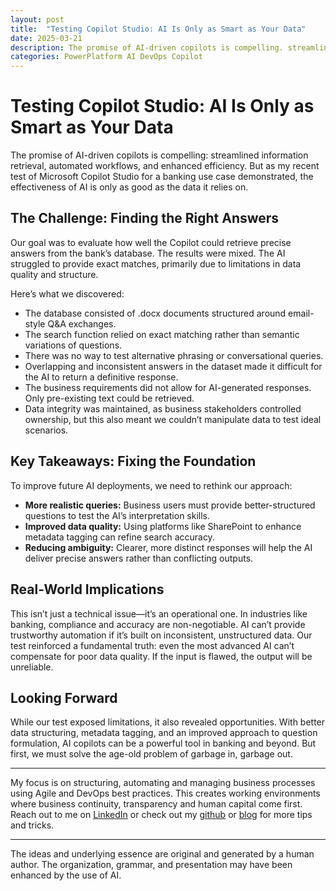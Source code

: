 ```yaml
---
layout: post
title:  "Testing Copilot Studio: AI Is Only as Smart as Your Data"
date: 2025-03-21
description: The promise of AI-driven copilots is compelling. streamlined information retrieval, automated workflows, and enhanced efficiency. But as my recent test of Microsoft Copilot Studio for a banking use case demonstrated, the effectiveness of AI is only as good as the data it relies on.
categories: PowerPlatform AI DevOps Copilot
---
```


# Testing Copilot Studio: AI Is Only as Smart as Your Data

The promise of AI-driven copilots is compelling: streamlined information retrieval, automated workflows, and enhanced efficiency. But as my recent test of Microsoft Copilot Studio for a banking use case demonstrated, the effectiveness of AI is only as good as the data it relies on.

## The Challenge: Finding the Right Answers

Our goal was to evaluate how well the Copilot could retrieve precise answers from the bank’s database. The results were mixed. The AI struggled to provide exact matches, primarily due to limitations in data quality and structure.

Here’s what we discovered:

- The database consisted of .docx documents structured around email-style Q&A exchanges.
- The search function relied on exact matching rather than semantic variations of questions.
- There was no way to test alternative phrasing or conversational queries.
- Overlapping and inconsistent answers in the dataset made it difficult for the AI to return a definitive response.
- The business requirements did not allow for AI-generated responses. Only pre-existing text could be retrieved.
- Data integrity was maintained, as business stakeholders controlled ownership, but this also meant we couldn’t manipulate data to test ideal scenarios.

## Key Takeaways: Fixing the Foundation

To improve future AI deployments, we need to rethink our approach:

- **More realistic queries:** Business users must provide better-structured questions to test the AI’s interpretation skills.
- **Improved data quality:** Using platforms like SharePoint to enhance metadata tagging can refine search accuracy.
- **Reducing ambiguity:** Clearer, more distinct responses will help the AI deliver precise answers rather than conflicting outputs.

## Real-World Implications

This isn’t just a technical issue—it’s an operational one. In industries like banking, compliance and accuracy are non-negotiable. AI can’t provide trustworthy automation if it’s built on inconsistent, unstructured data. Our test reinforced a fundamental truth: even the most advanced AI can’t compensate for poor data quality. If the input is flawed, the output will be unreliable.

## Looking Forward

While our test exposed limitations, it also revealed opportunities. With better data structuring, metadata tagging, and an improved approach to question formulation, AI copilots can be a powerful tool in banking and beyond. But first, we must solve the age-old problem of garbage in, garbage out.

----
My focus is on structuring, automating and managing business processes using Agile and DevOps best practices. This creates working environments where business continuity, transparency and human capital come first. Reach out to me on [LinkedIn](https://www.linkedin.com/in/dennisvanaelst) or check out my [github](https://github.com/dva81) or [blog](https://www.dennisvanaelst.net/) for more tips and tricks.

----
The ideas and underlying essence are original and generated by a human author. The organization, grammar, and presentation may have been enhanced by the use of AI.
